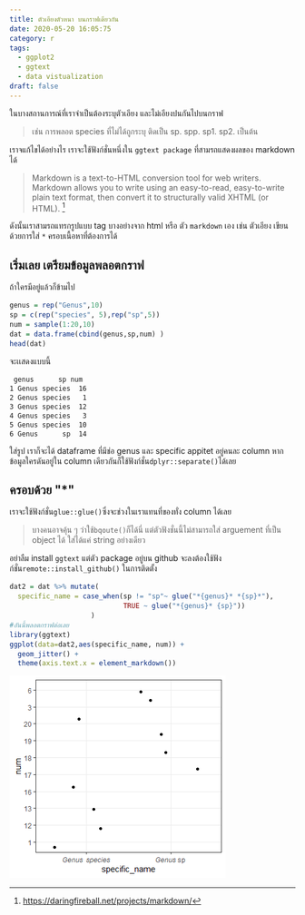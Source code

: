 ```yaml
---
title: ตัวเอียงตัวหนา บนกราฟเดียวกัน
date: 2020-05-20 16:05:75
category: r
tags:
  - ggplot2
  - ggtext
  - data vistualization
draft: false
---
```


ในบางสถานการณ์ที่เราจำเป็นต้องระบุตัวเอียง และไม่เอียงปนกันไปบนกราฟ

> เช่น การพลอต species ที่ไม่ได้ถูกระบุ ติดเป็น sp. spp. sp1. sp2. เป็นต้น

เราจแก้ไขได้อย่างไร เราจะใช้ฟังก์ชั่นหนึ่งใน `ggtext package` ที่สามรถแสดงผลของ markdown ได้

> Markdown is a text-to-HTML conversion tool for web writers. Markdown allows you to write using an easy-to-read, easy-to-write plain text format, then convert it to structurally valid XHTML (or HTML). [^1]

ดังนั้นเราสามรถแทรกรูปแบบ tag บางอย่างจาก html หรือ ตัว `markdown` เอง เช่น ตัวเอียง เขียนด้วยการใส่ `*` ครอบเนื้อหาที่ต้องการได้

## เริ่มเลย เตรียมข้อมูลพลอตกราฟ

ถ้าใครมีอยู่แล้วก็ข้ามไป

```r
genus = rep("Genus",10)
sp = c(rep("species", 5),rep("sp",5))
num = sample(1:20,10)
dat = data.frame(cbind(genus,sp,num) )
head(dat)
```

จะเเสดงแบบนี้

```
 genus      sp num
1 Genus species  16
2 Genus species   1
3 Genus species  12
4 Genus species   3
5 Genus species  10
6 Genus      sp  14
```

ใส่รูป
เราก็จะได้ dataframe ที่มีช่อ genus และ specific appitet อยู่คนละ column
หากข้อมูลใครดันอยู่ใน column เดียวกันก็ใช้ฟังก์ชั่น`dplyr::separate()`ได้เลย

## ครอบด้วย "\*"

เราจะใช้ฟังก์ชั่น`glue::glue()`ซึ่งจะช่วงในเราแทนที่ของทั่ง column ได้เลย

> บางคนอาจคุ้น ๆ ว่าใช้`bqoute()`ก็ได้นี่ แต่ตัวฟังชั่นนี้ไม่สามารถใส่ arguement ที่เป็น object ได้ ใส่ได้แค่ string อย่างเดียว

อย่าลืม install `ggtext` แต่ตัว package อยู่บน github จะลงต้องใช้ฟังก์ชั่น`remote::install_github()` ในการติดตั้ง

```r
dat2 = dat %>% mutate(
  specific_name = case_when(sp != "sp"~ glue("*{genus}* *{sp}*"),
                            TRUE ~ glue("*{genus}* {sp}"))
                    )
#อันนี้พลอตกราฟต่อเลย
library(ggtext)
ggplot(data=dat2,aes(specific_name, num)) +
  geom_jitter() +
  theme(axis.text.x = element_markdown())
```

![](./images/mixed-italic.png)

[^1]: https://daringfireball.net/projects/markdown/
